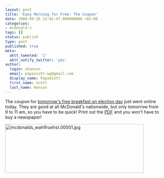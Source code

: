 ```yaml
---
layout: post
title: 'Easy Morning for Free: The Coupon'
date: 2009-09-26 22:01:47.000000000 +02:00
categories:
- mcdonald's
tags: []
status: publish
type: post
published: true
meta:
  aktt_tweeted: '1'
  aktt_notify_twitter: 'yes'
author:
  login: shanson
  email: papascott-wp@gmail.com
  display_name: PapaScott
  first_name: Scott
  last_name: Hanson
---
```

<p>The coupon for <a href="http://www.papascott.de/archives/2009/09/20/easy-morning-for-free-goes-nationwide/">tomorrow's free breakfast on election day</a> just went online today. They are good at all McDonald's nationwide, but only tomorrow from 9 to 11 am, so you have to be quick! Print out the <a href="http://www.mcdonalds-nordheide.de/wordpress/wp-content/uploads/2009/09/mcdonalds_wahlfruehstueck.pdf">PDF</a> and you won't have to buy a newspaper!</p>
<p><a href="http://www.mcdonalds-nordheide.de/wordpress/wp-content/uploads/2009/09/mcdonalds_wahlfruehstueck.pdf"><img src="http://www.mcdonalds-nordheide.de/wordpress/wp-content/uploads/2009/09/mcdonalds_wahlfruehst.00001.jpg" alt="mcdonalds_wahlfruehst.00001.jpg" border="0" width="450" height="159" /></a></p>
